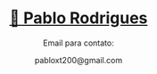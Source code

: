 <h1 align="center">
    <a href="https://www.linkedin.com/in/pablo-rodrigues-125b73224/">🔗 Pablo Rodrigues</a>
</h1>
<p align="center">Email para contato:</p>
<p align="center">pabloxt200@gmail.com</p>

